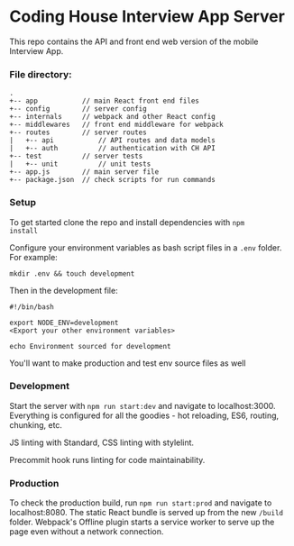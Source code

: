 # Coding House Interview App Server

This repo contains the API and front end web version of the mobile Interview App.

### File directory:

```
.
+-- app           // main React front end files
+-- config        // server config
+-- internals     // webpack and other React config
+-- middlewares   // front end middleware for webpack
+-- routes        // server routes
|   +-- api           // API routes and data models
|   +-- auth          // authentication with CH API
+-- test          // server tests
|   +-- unit          // unit tests
+-- app.js        // main server file
+-- package.json  // check scripts for run commands
```

### Setup

To get started clone the repo and install dependencies with <code>npm install</code>

Configure your environment variables as bash script files in a <code>.env</code> folder. For example:

    mkdir .env && touch development

Then in the development file:

    #!/bin/bash

    export NODE_ENV=development
    <Export your other environment variables>

    echo Environment sourced for development

You'll want to make production and test env source files as well

### Development

Start the server with <code>npm run start:dev</code> and navigate to localhost:3000. Everything is configured for all the goodies - hot reloading, ES6, routing, chunking, etc.

JS linting with Standard, CSS linting with stylelint.

Precommit hook runs linting for code maintainability.

### Production

To check the production build, run <code>npm run start:prod</code> and navigate to localhost:8080. The static React bundle is served up from the new <code>/build</code> folder. Webpack's Offline plugin starts a service worker to serve up the page even without a network connection.
